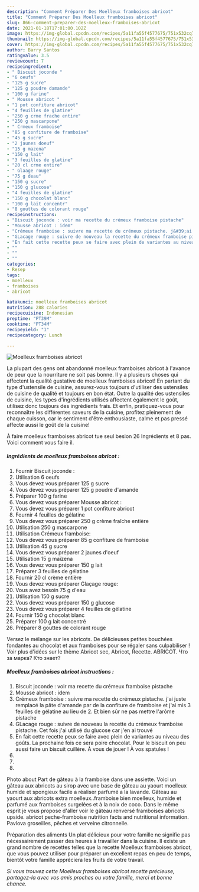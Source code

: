 ```yaml
---
description: "Comment Préparer Des Moelleux framboises abricot"
title: "Comment Préparer Des Moelleux framboises abricot"
slug: 866-comment-preparer-des-moelleux-framboises-abricot
date: 2021-01-18T17:01:00.102Z
image: https://img-global.cpcdn.com/recipes/5a11fa55f4577675/751x532cq70/moelleux-framboises-abricot-photo-principale-de-la-recette.jpg
thumbnail: https://img-global.cpcdn.com/recipes/5a11fa55f4577675/751x532cq70/moelleux-framboises-abricot-photo-principale-de-la-recette.jpg
cover: https://img-global.cpcdn.com/recipes/5a11fa55f4577675/751x532cq70/moelleux-framboises-abricot-photo-principale-de-la-recette.jpg
author: Barry Santos
ratingvalue: 3.5
reviewcount: 7
recipeingredient:
- " Biscuit joconde "
- "6 oeufs"
- "125 g sucre"
- "125 g poudre damande"
- "100 g farine"
- " Mousse abricot "
- "1 pot confiture abricot"
- "4 feuilles de glatine"
- "250 g crme frache entire"
- "250 g mascarpone"
- " Crmeux framboise"
- "85 g confiture de framboise"
- "45 g sucre"
- "2 jaunes doeuf"
- "15 g mazena"
- "150 g lait"
- "3 feuilles de glatine"
- "20 cl crme entire"
- " Glaage rouge"
- "75 g deau"
- "150 g sucre"
- "150 g glucose"
- "4 feuilles de glatine"
- "150 g chocolat blanc"
- "100 g lait concentr"
- "8 gouttes de colorant rouge"
recipeinstructions:
- "Biscuit joconde : voir ma recette du crémeux framboise pistache"
- "Mousse abricot : idem"
- "Crémeux framboise : suivre ma recette du crémeux pistache. j&#39;ai juste remplacé la pâte d&#39;amande par de la confiture de framboise et j&#39;ai mis 3 feuilles de gélatine au lieu de 2. Et bien sûr ne pas mettre l&#39;arôme pistache"
- "GLacage rouge : suivre de nouveau la recette du crémeux framboise pistache. Cet fois j&#39;ai utilisé du glucose car j&#39;en ai trouvé"
- "En fait cette recette peux se faire avec plein de variantes au niveau des goûts. La prochaine fois ce sera poire chocolat. Pour le biscuit on peu aussi faire un biscuit cuillère. À vous de jouer ! À vos spatules !"
- ""
- ""
- ""
categories:
- Resep
tags:
- moelleux
- framboises
- abricot

katakunci: moelleux framboises abricot 
nutrition: 288 calories
recipecuisine: Indonesian
preptime: "PT39M"
cooktime: "PT34M"
recipeyield: "1"
recipecategory: Lunch

---
```



![Moelleux framboises abricot](https://img-global.cpcdn.com/recipes/5a11fa55f4577675/751x532cq70/moelleux-framboises-abricot-photo-principale-de-la-recette.jpg)

La plupart des gens ont abandonné moelleux framboises abricot à l'avance de peur que la nourriture ne soit pas bonne. Il y a plusieurs choses qui affectent la qualité gustative de moelleux framboises abricot! En partant du type d'ustensile de cuisine, assurez-vous toujours d'utiliser des ustensiles de cuisine de qualité et toujours en bon état. Outre la qualité des ustensiles de cuisine, les types d'ingrédients utilisés affectent également le goût, utilisez donc toujours des ingrédients frais. Et enfin, pratiquez-vous pour reconnaître les différentes saveurs de la cuisine, profitez pleinement de chaque cuisson, car le sentiment d'être enthousiaste, calme et pas pressé affecte aussi le goût de la cuisine!

<!--inarticleads1-->

À faire moelleux framboises abricot tue seul besion 26 Ingrédients et 8 pas. Voici comment vous faire il.

##### Ingrédients de moelleux framboises abricot :

1. Fournir  Biscuit joconde :
1. Utilisation 6 oeufs
1. Vous devez vous préparer 125 g sucre
1. Vous devez vous préparer 125 g poudre d&#39;amande
1. Préparer 100 g farine
1. Vous devez vous préparer  Mousse abricot :
1. Vous devez vous préparer 1 pot confiture abricot
1. Fournir 4 feuilles de gélatine
1. Vous devez vous préparer 250 g crème fraîche entière
1. Utilisation 250 g mascarpone
1. Utilisation  Crémeux framboise:
1. Vous devez vous préparer 85 g confiture de framboise
1. Utilisation 45 g sucre
1. Vous devez vous préparer 2 jaunes d&#39;oeuf
1. Utilisation 15 g maïzena
1. Vous devez vous préparer 150 g lait
1. Préparer 3 feuilles de gélatine
1. Fournir 20 cl crème entière
1. Vous devez vous préparer  Glaçage rouge:
1. Vous avez besoin 75 g d&#39;eau
1. Utilisation 150 g sucre
1. Vous devez vous préparer 150 g glucose
1. Vous devez vous préparer 4 feuilles de gélatine
1. Fournir 150 g chocolat blanc
1. Préparer 100 g lait concentré
1. Préparer 8 gouttes de colorant rouge


Versez le mélange sur les abricots. De délicieuses petites bouchées fondantes au chocolat et aux framboises pour se régaler sans culpabiliser ! Voir plus d&#39;idées sur le thème Abricot sec, Abricot, Recette. ABRICOT. Что за марка? Кто знает? 

<!--inarticleads2-->

##### Moelleux framboises abricot instructions :

1. Biscuit joconde : voir ma recette du crémeux framboise pistache
1. Mousse abricot : idem
1. Crémeux framboise : suivre ma recette du crémeux pistache. j&#39;ai juste remplacé la pâte d&#39;amande par de la confiture de framboise et j&#39;ai mis 3 feuilles de gélatine au lieu de 2. Et bien sûr ne pas mettre l&#39;arôme pistache
1. GLacage rouge : suivre de nouveau la recette du crémeux framboise pistache. Cet fois j&#39;ai utilisé du glucose car j&#39;en ai trouvé
1. En fait cette recette peux se faire avec plein de variantes au niveau des goûts. La prochaine fois ce sera poire chocolat. Pour le biscuit on peu aussi faire un biscuit cuillère. À vous de jouer ! À vos spatules !
1. 
1. 
1. 


Photo about Part de gâteau à la framboise dans une assiette. Voici un gâteau aux abricots au sirop avec une base de gâteau au yaourt moelleux humide et spongieux facile a réaliser parfumé a la lavande. Gâteau au yaourt aux abricots extra moelleux..framboise bien moelleux, humide et parfumé aux framboises surgelées et à la noix de coco. Dans le même esprit je vous propose d&#39;aller voir le gâteau renversé framboises abricots upside. abricot peche-framboise nutrition facts and nutritional information. Pavlova groseilles, pêches et verveine citronnelle. 

<!--inarticleads1-->

<p>
Préparation des aliments Un plat délicieux pour votre famille ne signifie pas nécessairement passer des heures à travailler dans la cuisine. Il existe un grand nombre de recettes telles que la recette Moelleux framboises abricot, que vous pouvez utiliser pour préparer un excellent repas en peu de temps, bientôt votre famille appréciera les fruits de votre travail.
</p>

<p>
<i>Si vous trouvez cette Moelleux framboises abricot recette précieuse, partagez-la avec vos amis proches ou votre famille, merci et bonne chance.</i>
</p>
